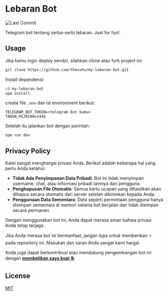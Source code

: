 # Lebaran Bot

![Last Commit](https://img.shields.io/github/last-commit/thesuhu/my-lebaran-bot)

Telegram bot tentang serba-serbi lebaran. Just for fun!.

## Usage

Jika kamu ingin deploy sendiri, silahkan clone atau fork project ini:

```sh
git clone https://github.com/thesuhu/my-lebaran-bot.git
```

Install dependensi:

```sh
cd my-lebaran-bot
npm install
```

create file `.env` dan isi environment berikut:

```
TELEGRAM_BOT_TOKEN=<telegram bot kamu>
TAHUN_HIJRIAH=1446
```

Setelah itu jalankan bot dengan perintah:

```sh
npm run dev
```

## Privacy Policy

Kami sangat menghargai privasi Anda. Berikut adalah beberapa hal yang perlu Anda ketahui:

- **Tidak Ada Penyimpanan Data Pribadi**: Bot ini tidak menyimpan username, chat, atau informasi pribadi lainnya dari pengguna.
- **Penghapusan File Otomatis**: Semua kartu ucapan yang dihasilkan akan dihapus secara otomatis dari server setelah dikirimkan kepada Anda.
- **Penggunaan Data Sementara**: Data seperti permintaan pengguna hanya disimpan sementara di memori selama bot berjalan dan tidak disimpan secara permanen.

Dengan menggunakan bot ini, Anda dapat merasa aman bahwa privasi Anda tetap terjaga.

Jika Anda merasa bot ini bermanfaat, jangan lupa untuk memberikan ⭐ pada repository ini. Masukan dan saran Anda sangat kami hargai.

Anda juga dapat berkontribusi atau mendukung pengembangan bot ini dengan [**membelikan saya kopi :coffee:**](https://saweria.co/thesuhu).

## License

[MIT](https://github.com/thesuhu/my-lebaran-bot/blob/master/LICENSE)